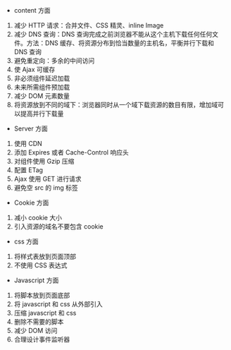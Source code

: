- content 方面

1.  减少 HTTP 请求：合并文件、CSS 精灵、inline Image
2.  减少 DNS 查询：DNS 查询完成之前浏览器不能从这个主机下载任何任何文件。方法：DNS 缓存、将资源分布到恰当数量的主机名，平衡并行下载和 DNS 查询
3.  避免重定向：多余的中间访问
4.  使 Ajax 可缓存
5.  非必须组件延迟加载
6.  未来所需组件预加载
7.  减少 DOM 元素数量
8.  将资源放到不同的域下：浏览器同时从一个域下载资源的数目有限，增加域可以提高并行下载量

- Server 方面

1. 使用 CDN
2. 添加 Expires 或者 Cache-Control 响应头
3. 对组件使用 Gzip 压缩
4. 配置 ETag
5. Ajax 使用 GET 进行请求
6. 避免空 src 的 img 标签

- Cookie 方面

1. 减小 cookie 大小
2. 引入资源的域名不要包含 cookie

- css 方面

1. 将样式表放到页面顶部
2. 不使用 CSS 表达式

- Javascript 方面

1. 将脚本放到页面底部
2. 将 javascript 和 css 从外部引入
3. 压缩 javascript 和 css
4. 删除不需要的脚本
5. 减少 DOM 访问
6. 合理设计事件监听器
